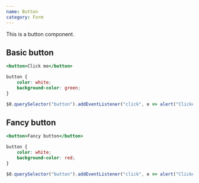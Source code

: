 ```yaml
---
name: Button
category: Form
---
```


This is a button component.

## Basic button

```basic-button.html
<button>Click me</button>
```

```basic-button.css
button {
	color: white;
	background-color: green;
}
```

```basic-button.js
$0.querySelector("button").addEventListener("click", e => alert("Clicked button"))
```

## Fancy button

```fancy-button.html
<button>Fancy button</button>
```

```fancy-button.css
button {
	color: white;
	background-color: red;
}
```

```fancy-button.js
$0.querySelector("button").addEventListener("click", e => alert("Clicked fancy button"))
```

